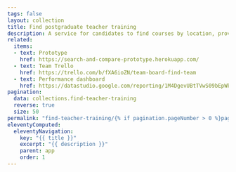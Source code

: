 ```yaml
---
tags: false
layout: collection
title: Find postgraduate teacher training
description: A service for candidates to find courses by location, provider or subject
related:
  items:
  - text: Prototype
    href: https://search-and-compare-prototype.herokuapp.com/
  - text: Team Trello
    href: https://trello.com/b/fXA6ioZN/team-board-find-team
  - text: Performance dashboard
    href: https://datastudio.google.com/reporting/1M4DgevUBtTVwS09bEpWbkhPxxFqNOBjt
pagination:
  data: collections.find-teacher-training
  reverse: true
  size: 50
permalink: "find-teacher-training/{% if pagination.pageNumber > 0 %}page/{{ pagination.pageNumber + 1 }}{% endif %}/"
eleventyComputed:
  eleventyNavigation:
    key: "{{ title }}"
    excerpt: "{{ description }}"
    parent: app
    order: 1
---
```

